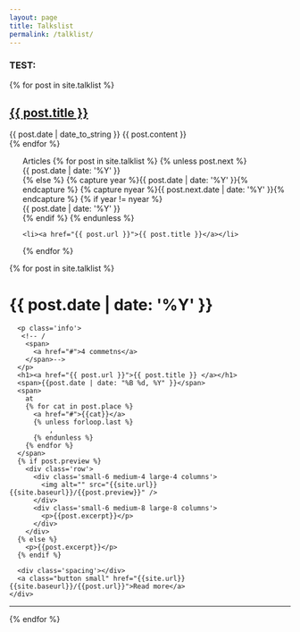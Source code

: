 ```yaml
---
layout: page
title: Talkslist
permalink: /talklist/
---
```


### TEST:

{% for post in site.talklist %}
<article>
        <h1><a href="{{ post.url }}">{{ post.title }}</a></h1>
        <time datetime="{{ post.date | date: "%Y-%m-%d" }}">
                {{ post.date | date_to_string }}
        </time>
        {{ post.content }}
</article>
{% endfor %}

<ul class="posts">
  <span>Articles</span>
  {% for post in site.talklist %}
    {% unless post.next %}
    <div class="line"><span>{{ post.date | date: '%Y' }}</span></div>
    {% else %}
      {% capture year %}{{ post.date | date: '%Y' }}{% endcapture %}
      {% capture nyear %}{{ post.next.date | date: '%Y' }}{% endcapture %}
      {% if year != nyear %}
        <div class="line"><span>{{ post.date | date: '%Y' }}</span></div>
      {% endif %}
    {% endunless %}

    <li><a href="{{ post.url }}">{{ post.title }}</a></li>
  {% endfor %}
</ul>

{%  for post in site.talklist %}
  <h1><span>{{ post.date | date: '%Y' }}</span></h1>
  <div class='big mod modBlogPost no_bg'>
    <div class='content'>

      <p class='info'>
       <!-- /
        <span>
          <a href="#">4 commetns</a>
        </span>-->
      </p>
      <h1><a href="{{ post.url }}">{{ post.title }} </a></h1>
      <span>{{post.date | date: "%B %d, %Y" }}</span>
      <span>
        at
        {% for cat in post.place %}
          <a href="#">{{cat}}</a>
          {% unless forloop.last %}
              ,
          {% endunless %}
        {% endfor %}
      </span>
      {% if post.preview %}
        <div class='row'>
          <div class='small-6 medium-4 large-4 columns'>
            <img alt="" src="{{site.url}}{{site.baseurl}}/{{post.preview}}" />
          </div>
          <div class='small-6 medium-8 large-8 columns'>
            <p>{{post.excerpt}}</p>
          </div>
        </div>
      {% else %}
        <p>{{post.excerpt}}</p>
      {% endif %}
      
      <div class='spacing'></div>
      <a class="button small" href="{{site.url}}{{site.baseurl}}/{{post.url}}">Read more</a>
    </div>
  </div>
  <hr>
  <div class='two spacing'></div>
{% endfor %}


<div class='four spacing'></div>
